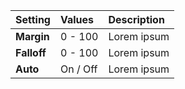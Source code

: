 | Setting     | Values   | Description |
| :---------- | :------- | :---------- |
| **Margin**  | 0 - 100  | Lorem ipsum |
| **Falloff** | 0 - 100  | Lorem ipsum |
| **Auto**    | On / Off | Lorem ipsum |
